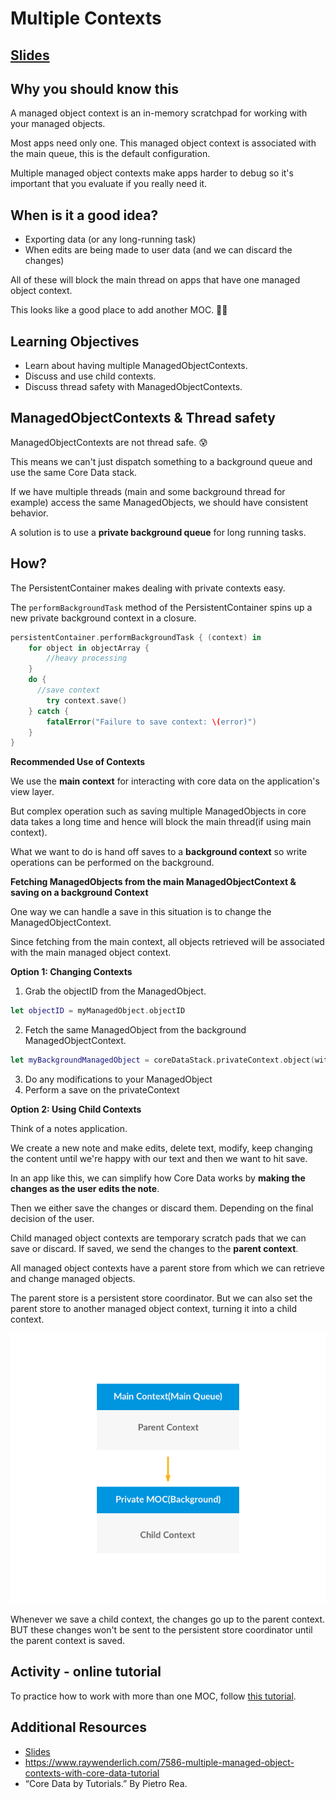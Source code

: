 <!-- Run this slideshow via the following command: -->
<!-- reveal-md README.md -w -->


<!-- .slide: class="header" -->

# Multiple Contexts

## [Slides](https://make-school-courses.github.io/MOB-2.1-Local-Persistence-in-iOS/Slides/Lesson9/README.html ':ignore')

<!-- > -->

## Why you should know this

A managed object context is an in-memory scratchpad for working with your managed objects.

Most apps need only one. This managed object context is associated with the main queue, this is the default configuration.

Multiple managed object contexts make apps harder to debug so it's important that you evaluate if you really need it.

<!-- > -->

## When is it a good idea?

- Exporting data (or any long-running task)
- When edits are being made to user data (and we can discard the changes)

All of these will block the main thread on apps that have one managed object context.

This looks like a good place to add another MOC. 🙌🏼

<!-- > -->

## Learning Objectives

- Learn about having multiple ManagedObjectContexts.
- Discuss and use child contexts.
- Discuss thread safety with ManagedObjectContexts.

<!-- > -->

## ManagedObjectContexts & Thread safety

ManagedObjectContexts are not thread safe. 😰

This means we can't just dispatch something to a background queue and use the same Core Data stack.

If we have multiple threads (main and some background thread for example) access the same ManagedObjects, we should have consistent behavior.

A solution is to use a **private background queue** for long running tasks.

<!-- > -->

## How?

The PersistentContainer makes dealing with private contexts easy.

The `performBackgroundTask` method of the PersistentContainer spins up a new private background context in a closure.

<!-- > -->


```swift
persistentContainer.performBackgroundTask { (context) in
    for object in objectArray {
        //heavy processing
    }
    do {
      //save context
        try context.save()
    } catch {
        fatalError("Failure to save context: \(error)")
    }
}
```

<!-- > -->

**Recommended Use of Contexts**

We use the **main context** for interacting with core data on the application's view layer.

But complex operation such as saving multiple ManagedObjects in core data takes a long time and hence will block the main thread(if using main context).

What we want to do is hand off saves to a **background context** so write operations can be performed on the background.

<!-- > -->

**Fetching ManagedObjects from the main ManagedObjectContext & saving on a background Context**

One way we can handle a save in this situation is to change the ManagedObjectContext.

Since fetching from the main context, all objects retrieved will be associated with the main managed object context.

<!-- > -->

**Option 1: Changing Contexts**
1. Grab the objectID from the ManagedObject.

```swift
let objectID = myManagedObject.objectID
```

2. Fetch the same ManagedObject from the background ManagedObjectContext.

```swift
let myBackgroundManagedObject = coreDataStack.privateContext.object(with: objectID)
```

3. Do any modifications to your ManagedObject
4. Perform a save on the privateContext

<!-- > -->

**Option 2: Using Child Contexts**

Think of a notes application.

We create a new note and make edits, delete text, modify, keep changing the content until we're happy with our text and then we want to hit save.

In an app like this, we can simplify how Core Data works by **making the changes as the user edits the note**.

Then we either save the changes or discard them. Depending on the final decision of the user.

<!-- > -->

Child managed object contexts are temporary scratch pads that we can save or discard. If saved, we send the changes to the **parent context**.

All managed object contexts have a parent store from which we can retrieve and change managed objects.

The parent store is a persistent store coordinator. But we can also set the parent store to another managed object context, turning it into a child context.

<!-- > -->

![Contexts](contexts.png)

<!-- > -->

Whenever we save a child context, the changes go up to the parent context. BUT these changes won't be sent to the persistent store coordinator until the parent context is saved.

<!-- > -->

## Activity - online tutorial


To practice how to work with more than one MOC, follow [this tutorial]().

<!-- > -->

## Additional Resources

- [Slides](https://docs.google.com/presentation/d/1mx-_ELFm5_zCMzEIgTnfM2RhxVgq_pX2k8tAo9bsUB8/edit#slide=id.g514c043897_0_135)
- https://www.raywenderlich.com/7586-multiple-managed-object-contexts-with-core-data-tutorial
- “Core Data by Tutorials.” By Pietro Rea.

